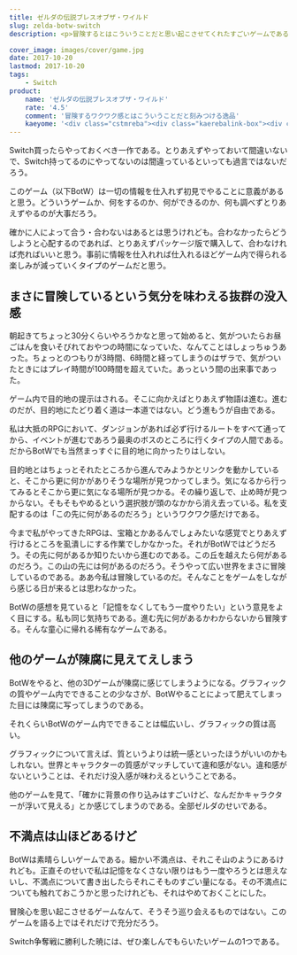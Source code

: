 ```yaml
---
title: ゼルダの伝説ブレスオブザ・ワイルド
slug: zelda-botw-switch
description: <p>冒険するとはこういうことだと思い起こさせてくれたすごいゲームである。クオリティの高さは他の追随を許さない。ぜひ事前情報を一切仕入れることなく、まっさらな頭で楽しんでほしい、そんなゲームである。</p>

cover_image: images/cover/game.jpg
date: 2017-10-20
lastmod: 2017-10-20
tags: 
    - Switch
product:
    name: 'ゼルダの伝説ブレスオブザ・ワイルド'
    rate: '4.5'
    comment: '冒険するワクワク感とはこういうことだと刻みつける逸品'
    kaeyome: '<div class="cstmreba"><div class="kaerebalink-box"><div class="kaerebalink-image"><a href="http://www.amazon.co.jp/exec/obidos/ASIN/B01N12HJHQ/illusionspace-22/" target="_blank" ><img src="https://images-fe.ssl-images-amazon.com/images/I/51bO6Z4ihSL._SL160_.jpg" style="border: none;" /></a></div><div class="kaerebalink-info"><div class="kaerebalink-name"><a href="http://www.amazon.co.jp/exec/obidos/ASIN/B01N12HJHQ/illusionspace-22/" target="_blank" >ゼルダの伝説 ブレス オブ ザ ワイルド</a><div class="kaerebalink-powered-date">posted with <a href="http://kaereba.com" rel="nofollow" target="_blank">カエレバ</a></div></div><div class="kaerebalink-detail"> 任天堂 2017-03-03    </div><div class="kaerebalink-link1"><div class="shoplinkamazon"><a href="http://www.amazon.co.jp/gp/search?keywords=%E3%82%BC%E3%83%AB%E3%83%80%E3%81%AE%E4%BC%9D%E8%AA%AC%20%E3%83%96%E3%83%AC%E3%82%B9%20%E3%82%AA%E3%83%96%20%E3%82%B6%20%E3%83%AF%E3%82%A4%E3%83%AB%E3%83%89&__mk_ja_JP=%E3%82%AB%E3%82%BF%E3%82%AB%E3%83%8A&tag=illusionspace-22" target="_blank" >Amazon</a></div><div class="shoplinkrakuten"><a href="https://hb.afl.rakuten.co.jp/hgc/0e95387f.f2aef20d.0e953880.25e412bd/?pc=http%3A%2F%2Fsearch.rakuten.co.jp%2Fsearch%2Fmall%2F%25E3%2582%25BC%25E3%2583%25AB%25E3%2583%2580%25E3%2581%25AE%25E4%25BC%259D%25E8%25AA%25AC%2520%25E3%2583%2596%25E3%2583%25AC%25E3%2582%25B9%2520%25E3%2582%25AA%25E3%2583%2596%2520%25E3%2582%25B6%2520%25E3%2583%25AF%25E3%2582%25A4%25E3%2583%25AB%25E3%2583%2589%2F-%2Ff.1-p.1-s.1-sf.0-st.A-v.2%3Fx%3D0%26scid%3Daf_ich_link_urltxt%26m%3Dhttp%3A%2F%2Fm.rakuten.co.jp%2F" target="_blank" >楽天市場</a></div></div></div><div class="booklink-footer"></div></div></div>'
---
```


<p>Switch買ったらやっておくべき一作である。とりあえずやっておいて間違いないで、Switch持ってるのにやってないのは間違っているといっても過言ではないだろう。</p>
<p>このゲーム（以下BotW）は一切の情報を仕入れず初見でやることに意義があると思う。どういうゲームか、何をするのか、何ができるのか、何も調べずとりあえずやるのが大事だろう。</p>
<p>確かに人によって合う・合わないはあるとは思うけれども。合わなかったらどうしようと心配するのであれば、とりあえずパッケージ版で購入して、合わなければ売ればいいと思う。事前に情報を仕入れれば仕入れるほどゲーム内で得られる楽しみが減っていくタイプのゲームだと思う。</p>
<h2>まさに冒険しているという気分を味わえる抜群の没入感</h2>
<p>朝起きてちょっと30分くらいやろうかなと思って始めると、気がついたらお昼ごはんを食いそびれておやつの時間になっていた、なんてことはしょっちゅうあった。ちょっとのつもりが3時間、6時間と経ってしまうのはザラで、気がついたときにはプレイ時間が100時間を超えていた。あっという間の出来事であった。</p>
<p>ゲーム内で目的地の提示はされる。そこに向かえばとりあえず物語は進む。進むのだが、目的地にたどり着く道は一本道ではない。どう進もうが自由である。</p>
<p>私は大抵のRPGにおいて、ダンジョンがあれば必ず行けるルートをすべて通ってから、イベントが進むであろう最奥のボスのところに行くタイプの人間である。だからBotWでも当然まっすぐに目的地に向かったりはしない。</p>
<p>目的地とはちょっとそれたところから進んでみようかとリンクを動かしていると、そこから更に何かがありそうな場所が見つかってしまう。気になるから行ってみるとそこから更に気になる場所が見つかる。その繰り返しで、止め時が見つからない。そもそもやめるという選択肢が頭のなかから消え去っている。私を支配するのは「この先に何があるのだろう」というワクワク感だけである。</p>
<p>今まで私がやってきたRPGは、宝箱とかあるんでしょみたいな感覚でとりあえず行けるところを虱潰しにする作業でしかなかった。それがBotWではどうだろう。その先に何があるか知りたいから進むのである。この丘を越えたら何があるのだろう。この山の先には何があるのだろう。そうやって広い世界をまさに冒険しているのである。ああ今私は冒険しているのだ。そんなことをゲームをしながら感じる日が来るとは思わなかった。</p>
<p>BotWの感想を見ていると「記憶をなくしてもう一度やりたい」という意見をよく目にする。私も同じ気持ちである。進む先に何があるかわからないから冒険する。そんな童心に帰れる稀有なゲームである。</p>
<h2>他のゲームが陳腐に見えてえしまう</h2>
<p>BotWをやると、他の3Dゲームが陳腐に感じてしまうようになる。グラフィックの質やゲーム内でできることの少なさが、BotWやることによって肥えてしまった目には陳腐に写ってしまうのである。</p>
<p>それくらいBotWのゲーム内でできることは幅広いし、グラフィックの質は高い。</p>
<p>グラフィックについて言えば、質というよりは統一感といったほうがいいのかもしれない。世界とキャラクターの質感がマッチしていて違和感がない。違和感がないということは、それだけ没入感が味わえるということである。</p>
<p>他のゲームを見て、「確かに背景の作り込みはすごいけど、なんだかキャラクターが浮いて見える」とか感じてしまうのである。全部ゼルダのせいである。</p>
<h2>不満点は山ほどあるけど</h2>
<p>BotWは素晴らしいゲームである。細かい不満点は、それこそ山のようにあるけれども。正直そのせいで私は記憶をなくさない限りはもう一度やろうとは思えないし、不満点について書き出したらそれこそものすごい量になる。その不満点についても触れておこうかと思ったけれども、それはやめておくことにした。</p>
<p>冒険心を思い起こさせるゲームなんて、そうそう巡り会えるものではない。このゲームを語る上ではそれだけで充分だろう。</p>
<p>Switch争奪戦に勝利した暁には、ぜひ楽しんでもらいたいゲームの1つである。</p>

  